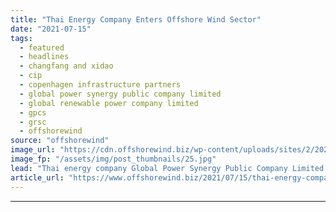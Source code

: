 ```yaml
---
title: "Thai Energy Company Enters Offshore Wind Sector"
date: "2021-07-15"
tags: 
  - featured
  - headlines
  - changfang and xidao
  - cip
  - copenhagen infrastructure partners
  - global power synergy public company limited
  - global renewable power company limited
  - gpcs
  - grsc
  - offshorewind
source: "offshorewind"
image_url: "https://cdn.offshorewind.biz/wp-content/uploads/sites/2/2021/06/03063950/CTCI-MAC-pin-piles-for-Changfang-and-Xidao.jpg"
image_fp: "/assets/img/post_thumbnails/25.jpg"
lead: "Thai energy company Global Power Synergy Public Company Limited (GPSC) has agreed to acquire"
article_url: "https://www.offshorewind.biz/2021/07/15/thai-energy-company-enters-offshore-wind-sector/"
---
```


---
